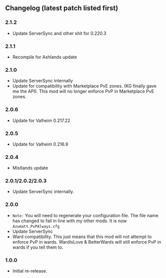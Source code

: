 ## Changelog (latest patch listed first)

### 2.1.2
* Update ServerSync and other shit for 0.220.3
### 2.1.1
* Recompile for Ashlands update
### 2.1.0
* Update ServerSync internally
* Update for compatibility with Marketplace PvE zones. (KG finally gave me the API). This mod will no longer enforce PvP in Marketplace PvE zones.
### 2.0.6
* Update for Valheim 0.217.22
### 2.0.5
* Update for Valheim 0.216.9

### 2.0.4
* Mistlands update

### 2.0.1/2.0.2/2.0.3
* Update ServerSync internally.

### 2.0.0
* `Note:` You will need to regenerate your configuration file. The file name has changed to fall in line with my other mods. It is now `Azumatt.PvPAlways.cfg`
* Update ServerSync
* Ward compatibility. This just means that this mod will not attempt to enforce PvP in wards. WardIsLove & BetterWards
  will still enforce PvP in wards if you tell them to.

### 1.0.0

* Initial re-release.